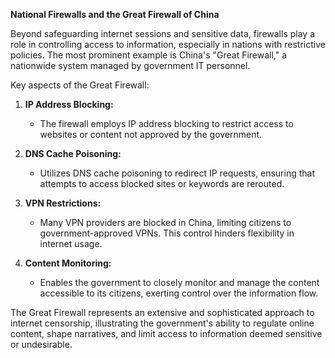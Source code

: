 **National Firewalls and the Great Firewall of China**

Beyond safeguarding internet sessions and sensitive data, firewalls play a role in controlling access to information, especially in nations with restrictive policies. The most prominent example is China's "Great Firewall," a nationwide system managed by government IT personnel.

Key aspects of the Great Firewall:

1. **IP Address Blocking:**
   - The firewall employs IP address blocking to restrict access to websites or content not approved by the government.

2. **DNS Cache Poisoning:**
   - Utilizes DNS cache poisoning to redirect IP requests, ensuring that attempts to access blocked sites or keywords are rerouted.

3. **VPN Restrictions:**
   - Many VPN providers are blocked in China, limiting citizens to government-approved VPNs. This control hinders flexibility in internet usage.

4. **Content Monitoring:**
   - Enables the government to closely monitor and manage the content accessible to its citizens, exerting control over the information flow.

The Great Firewall represents an extensive and sophisticated approach to internet censorship, illustrating the government's ability to regulate online content, shape narratives, and limit access to information deemed sensitive or undesirable.
